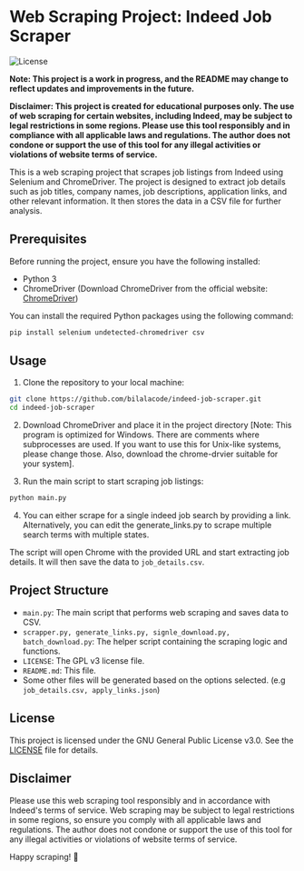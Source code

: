 # Web Scraping Project: Indeed Job Scraper

![License](https://img.shields.io/badge/License-GPLv3-blue.svg)

**Note: This project is a work in progress, and the README may change to reflect updates and improvements in the future.**

**Disclaimer: This project is created for educational purposes only. The use of web scraping for certain websites, including Indeed, may be subject to legal restrictions in some regions. Please use this tool responsibly and in compliance with all applicable laws and regulations. The author does not condone or support the use of this tool for any illegal activities or violations of website terms of service.**

This is a web scraping project that scrapes job listings from Indeed using Selenium and ChromeDriver. The project is designed to extract job details such as job titles, company names, job descriptions, application links, and other relevant information. It then stores the data in a CSV file for further analysis.

## Prerequisites

Before running the project, ensure you have the following installed:

- Python 3
- ChromeDriver (Download ChromeDriver from the official website: [ChromeDriver](https://sites.google.com/a/chromium.org/chromedriver/downloads))

You can install the required Python packages using the following command:

```bash
pip install selenium undetected-chromedriver csv
```

## Usage

1. Clone the repository to your local machine:

```bash
git clone https://github.com/bilalacode/indeed-job-scraper.git
cd indeed-job-scraper
```

2. Download ChromeDriver and place it in the project directory [Note: This program is optimized for Windows. There are comments where subprocesses are used. If you want to use this for Unix-like systems, please change those. Also, download the chrome-drvier suitable for your system].

3. Run the main script to start scraping job listings:

```bash
python main.py
```

4. You can either scrape for a single indeed job search by providing a link. Alternatively, you can edit the generate_links.py to scrape multiple search terms with multiple states.

The script will open Chrome with the provided URL and start extracting job details. It will then save the data to `job_details.csv`.

## Project Structure

- `main.py`: The main script that performs web scraping and saves data to CSV.
- `scrapper.py, generate_links.py, signle_download.py, batch_download.py`: The helper script containing the scraping logic and functions.
- `LICENSE`: The GPL v3 license file.
- `README.md`: This file.
- Some other files will be generated based on the options selected. (e.g `job_details.csv, apply_links.json`)

## License

This project is licensed under the GNU General Public License v3.0. See the [LICENSE](LICENSE) file for details.

## Disclaimer

Please use this web scraping tool responsibly and in accordance with Indeed's terms of service. Web scraping may be subject to legal restrictions in some regions, so ensure you comply with all applicable laws and regulations. The author does not condone or support the use of this tool for any illegal activities or violations of website terms of service.

Happy scraping! 🚀